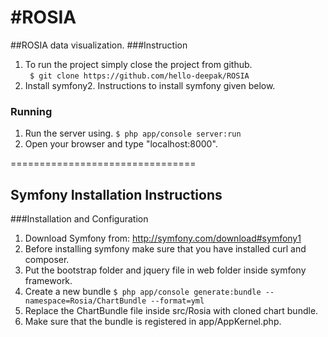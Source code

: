 #ROSIA
=====

##ROSIA data visualization.
###Instruction
1. To run the project simply close the project from github.</br>
    ``` $ git clone https://github.com/hello-deepak/ROSIA```
2. Install symfony2. Instructions to install symfony given below.

### Running
1. Run the server using.
   ```$ php app/console server:run```
2. Open your browser and type "localhost:8000".


================================

## Symfony Installation Instructions

###Installation and Configuration
1. Download Symfony from:
    http://symfony.com/download#symfony1
2. Before installing symfony make sure that you have installed curl and composer.
3. Put the bootstrap folder and jquery file in web folder inside symfony framework.
4. Create a new bundle 
   ```$ php app/console generate:bundle --namespace=Rosia/ChartBundle --format=yml```
5. Replace the ChartBundle file inside src/Rosia with cloned chart bundle.
6. Make sure that the bundle is registered in app/AppKernel.php.
